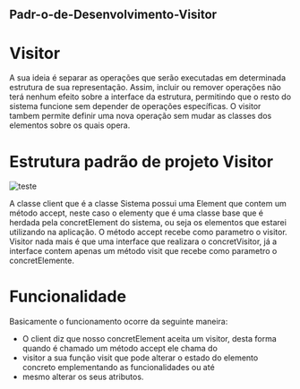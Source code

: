 ## Padr-o-de-Desenvolvimento-Visitor

# Visitor 

 A sua ideia é separar as operações que serão executadas em determinada estrutura de sua representação. 
 Assim, incluir ou remover operações não terá nenhum efeito sobre a interface da estrutura, permitindo que o resto do 
 sistema funcione sem depender de operações específicas.
  O visitor tambem permite definir uma nova operação sem mudar as classes dos elementos sobre os quais opera.
  
  
# Estrutura padrão de projeto Visitor
  
![teste](http://i66.tinypic.com/1zd88ko.png)

  A classe client que é a classe Sistema possui uma Element que contem um método accept, neste caso o elementy que é
  uma classe base que é herdada pela concretElement do sistema, ou seja os elementos que estarei utilizando na aplicação. 
  O método accept recebe como parametro o visitor.
  Visitor nada mais é que uma interface que realizara o concretVisitor, já a interface contem apenas um método visit que 
  recebe como parametro o concretElemente.
  
  
# Funcionalidade

  Basicamente o funcionamento ocorre da seguinte maneira:
  - O client diz que nosso concretElement aceita um visitor, desta forma quando é chamado um método accept ele chama do
  - visitor a sua função visit que pode alterar o estado do elemento concreto emplementando as funcionalidades ou até 
  - mesmo alterar os seus atributos.
  





